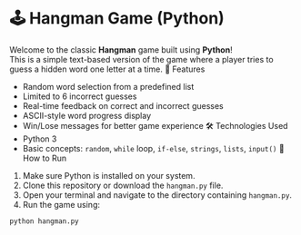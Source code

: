 # 🕹️ Hangman Game (Python)

Welcome to the classic **Hangman** game built using **Python**!  
This is a simple text-based version of the game where a player tries to guess a hidden word one letter at a time.
📌 Features
- Random word selection from a predefined list
- Limited to 6 incorrect guesses
- Real-time feedback on correct and incorrect guesses
- ASCII-style word progress display
- Win/Lose messages for better game experience
🛠 Technologies Used
- Python 3
- Basic concepts: `random`, `while` loop, `if-else`, `strings`, `lists`, `input()`
🚀 How to Run
1. Make sure Python is installed on your system.
2. Clone this repository or download the `hangman.py` file.
3. Open your terminal and navigate to the directory containing `hangman.py`.
4. Run the game using:
```bash
python hangman.py
